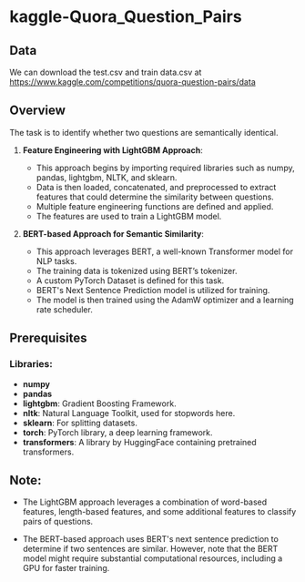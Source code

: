 # kaggle-Quora_Question_Pairs
## Data
We can download the test.csv and train data.csv at https://www.kaggle.com/competitions/quora-question-pairs/data


## Overview
The task is to identify whether two questions are semantically identical.

1. **Feature Engineering with LightGBM Approach**:
    - This approach begins by importing required libraries such as numpy, pandas, lightgbm, NLTK, and sklearn.
    - Data is then loaded, concatenated, and preprocessed to extract features that could determine the similarity between questions.
    - Multiple feature engineering functions are defined and applied.
    - The features are used to train a LightGBM model.

2. **BERT-based Approach for Semantic Similarity**:
    - This approach leverages BERT, a well-known Transformer model for NLP tasks.
    - The training data is tokenized using BERT’s tokenizer.
    - A custom PyTorch Dataset is defined for this task.
    - BERT's Next Sentence Prediction model is utilized for training.
    - The model is then trained using the AdamW optimizer and a learning rate scheduler.

## Prerequisites

### Libraries:

- **numpy**
- **pandas**
- **lightgbm**: Gradient Boosting Framework.
- **nltk**: Natural Language Toolkit, used for stopwords here.
- **sklearn**: For splitting datasets.
- **torch**: PyTorch library, a deep learning framework.
- **transformers**: A library by HuggingFace containing pretrained transformers.

## Note:

- The LightGBM approach leverages a combination of word-based features, length-based features, and some additional features to classify pairs of questions.
  
- The BERT-based approach uses BERT's next sentence prediction to determine if two sentences are similar. However, note that the BERT model might require substantial computational resources, including a GPU for faster training.
